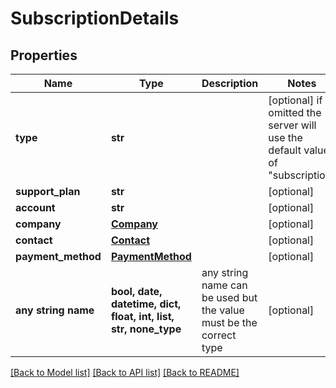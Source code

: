 # SubscriptionDetails


## Properties
Name | Type | Description | Notes
------------ | ------------- | ------------- | -------------
**type** | **str** |  | [optional]  if omitted the server will use the default value of "subscription"
**support_plan** | **str** |  | [optional] 
**account** | **str** |  | [optional] 
**company** | [**Company**](Company.md) |  | [optional] 
**contact** | [**Contact**](Contact.md) |  | [optional] 
**payment_method** | [**PaymentMethod**](PaymentMethod.md) |  | [optional] 
**any string name** | **bool, date, datetime, dict, float, int, list, str, none_type** | any string name can be used but the value must be the correct type | [optional]

[[Back to Model list]](../README.md#documentation-for-models) [[Back to API list]](../README.md#documentation-for-api-endpoints) [[Back to README]](../README.md)


